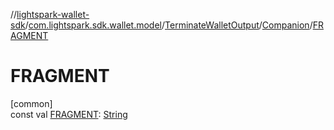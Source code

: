 //[lightspark-wallet-sdk](../../../../index.md)/[com.lightspark.sdk.wallet.model](../../index.md)/[TerminateWalletOutput](../index.md)/[Companion](index.md)/[FRAGMENT](-f-r-a-g-m-e-n-t.md)

# FRAGMENT

[common]\
const val [FRAGMENT](-f-r-a-g-m-e-n-t.md): [String](https://kotlinlang.org/api/latest/jvm/stdlib/kotlin/-string/index.html)
